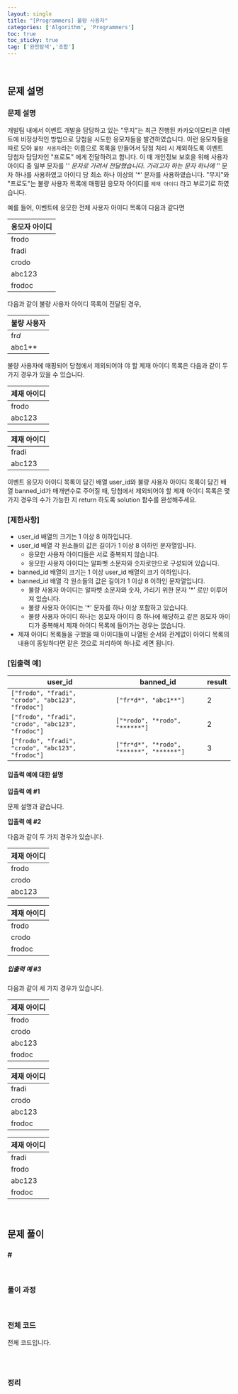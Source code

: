 ```yaml
---
layout: single
title: "[Programmers] 불량 사용자"
categories: ['Algorithm', 'Programmers']
toc: true
toc_sticky: true
tag: ['완전탐색','조합']
---
```




<br>

## 문제 설명

### 문제 설명

개발팀 내에서 이벤트 개발을 담당하고 있는 "무지"는 최근 진행된 카카오이모티콘 이벤트에 비정상적인 방법으로 당첨을 시도한 응모자들을 발견하였습니다. 이런 응모자들을 따로 모아 `불량 사용자`라는 이름으로 목록을 만들어서 당첨 처리 시 제외하도록 이벤트 당첨자 담당자인 "프로도" 에게 전달하려고 합니다. 이 때 개인정보 보호을 위해 사용자 아이디 중 일부 문자를 '*' 문자로 가려서 전달했습니다. 가리고자 하는 문자 하나에 '*' 문자 하나를 사용하였고 아이디 당 최소 하나 이상의 '*' 문자를 사용하였습니다.
"무지"와 "프로도"는 불량 사용자 목록에 매핑된 응모자 아이디를 `제재 아이디` 라고 부르기로 하였습니다.

예를 들어, 이벤트에 응모한 전체 사용자 아이디 목록이 다음과 같다면

| 응모자 아이디 |
| ------------- |
| frodo         |
| fradi         |
| crodo         |
| abc123        |
| frodoc        |

다음과 같이 불량 사용자 아이디 목록이 전달된 경우,

| 불량 사용자 |
| ----------- |
| fr*d*       |
| abc1**      |

불량 사용자에 매핑되어 당첨에서 제외되어야 야 할 제재 아이디 목록은 다음과 같이 두 가지 경우가 있을 수 있습니다.

| 제재 아이디 |
| ----------- |
| frodo       |
| abc123      |

| 제재 아이디 |
| ----------- |
| fradi       |
| abc123      |

이벤트 응모자 아이디 목록이 담긴 배열 user_id와 불량 사용자 아이디 목록이 담긴 배열 banned_id가 매개변수로 주어질 때, 당첨에서 제외되어야 할 제재 아이디 목록은 몇가지 경우의 수가 가능한 지 return 하도록 solution 함수를 완성해주세요.

### **[제한사항]**

* user_id 배열의 크기는 1 이상 8 이하입니다.
* user_id 배열 각 원소들의 값은 길이가 1 이상 8 이하인 문자열입니다.
  * 응모한 사용자 아이디들은 서로 중복되지 않습니다.
  * 응모한 사용자 아이디는 알파벳 소문자와 숫자로만으로 구성되어 있습니다.
* banned_id 배열의 크기는 1 이상 user_id 배열의 크기 이하입니다.
* banned_id 배열 각 원소들의 값은 길이가 1 이상 8 이하인 문자열입니다.
  * 불량 사용자 아이디는 알파벳 소문자와 숫자, 가리기 위한 문자 '*' 로만 이루어져 있습니다.
  * 불량 사용자 아이디는 '*' 문자를 하나 이상 포함하고 있습니다.
  * 불량 사용자 아이디 하나는 응모자 아이디 중 하나에 해당하고 같은 응모자 아이디가 중복해서 제재 아이디 목록에 들어가는 경우는 없습니다.
* 제재 아이디 목록들을 구했을 때 아이디들이 나열된 순서와 관계없이 아이디 목록의 내용이 동일하다면 같은 것으로 처리하여 하나로 세면 됩니다.

### **[입출력 예]**

| user_id                                           | banned_id                                | result |
| ------------------------------------------------- | ---------------------------------------- | ------ |
| `["frodo", "fradi", "crodo", "abc123", "frodoc"]` | `["fr*d*", "abc1**"]`                    | 2      |
| `["frodo", "fradi", "crodo", "abc123", "frodoc"]` | `["*rodo", "*rodo", "******"]`           | 2      |
| `["frodo", "fradi", "crodo", "abc123", "frodoc"]` | `["fr*d*", "*rodo", "******", "******"]` | 3      |

#### **입출력 예에 대한 설명**

**입출력 예 #1**

문제 설명과 같습니다.

**입출력 예 #2**

다음과 같이 두 가지 경우가 있습니다.

| 제재 아이디 |
| ----------- |
| frodo       |
| crodo       |
| abc123      |

| 제재 아이디 |
| ----------- |
| frodo       |
| crodo       |
| frodoc      |

##### **입출력 예 #3**

다음과 같이 세 가지 경우가 있습니다.

| 제재 아이디 |
| ----------- |
| frodo       |
| crodo       |
| abc123      |
| frodoc      |

| 제재 아이디 |
| ----------- |
| fradi       |
| crodo       |
| abc123      |
| frodoc      |

| 제재 아이디 |
| ----------- |
| fradi       |
| frodo       |
| abc123      |
| frodoc      |

<br>

## 문제 풀이

### \# 

<br>

### 풀이 과정



<br>

### 전체 코드

전체 코드입니다. 

```python

```



<br>

### 정리

